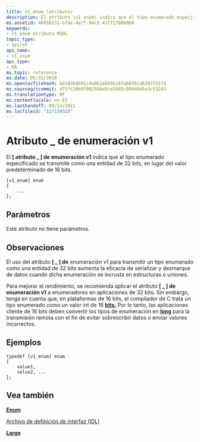 ```yaml
---
title: v1_enum (atributo)
description: El atributo \v1 enum\ indica que el tipo enumerado especificado se transmite como una entidad de 32 bits, en lugar del valor predeterminado de \_ 16 bits.
ms.assetid: 46016131-b78e-4a7f-94c8-41ff1780b0b8
keywords:
- v1_enum atributo MIDL
topic_type:
- apiref
api_name:
- v1_enum
api_type:
- NA
ms.topic: reference
ms.date: 05/31/2018
ms.openlocfilehash: b8183b8b91c4a061e6b91c67ab83bca6393751f4
ms.sourcegitcommit: d75fc10b9f0825bbe5ce5045c90d4045e3c53243
ms.translationtype: MT
ms.contentlocale: es-ES
ms.lasthandoff: 09/13/2021
ms.locfileid: "127159325"
---
```

# <a name="v1_enum-attribute"></a>Atributo \_ de enumeración v1

El **\[ atributo \_ \] de enumeración v1** indica que el tipo enumerado especificado se transmite como una entidad de 32 bits, en lugar del valor predeterminado de 16 bits.

``` syntax
[v1_enum] enum 
{
    ...
};
```

## <a name="parameters"></a>Parámetros

Este atributo no tiene parámetros.

## <a name="remarks"></a>Observaciones

El uso del atributo **\[ \_ \] de** enumeración v1 para transmitir un tipo enumerado como una entidad de 32 bits aumenta la eficacia de serializar y desmarque de datos cuando dicha enumeración se incrusta en estructuras o uniones.

Para mejorar el rendimiento, se recomienda aplicar el atributo **\[ \_ \] de enumeración v1** a enumeradores en aplicaciones de 32 bits. Sin embargo, tenga en cuenta que, en plataformas de 16 bits, el compilador de C trata un tipo enumerado como un valor int de 16 [**bits.**](int.md) Por lo tanto, las aplicaciones [](enum.md) cliente de 16 bits deben convertir los tipos de enumeración en [**long**](long.md) para la transmisión remota con el fin de evitar sobrescribir datos o enviar valores incorrectos.

## <a name="examples"></a>Ejemplos

``` syntax
typedef [v1_enum] enum 
{
    value1, 
    value2, ...
};
```

## <a name="see-also"></a>Vea también

<dl> <dt>

[**Enum**](enum.md)
</dt> <dt>

[Archivo de definición de interfaz (IDL)](interface-definition-idl-file.md)
</dt> <dt>

[**Largo**](long.md)
</dt> </dl>

 

 




